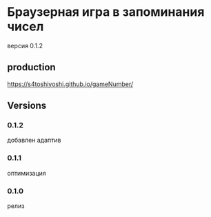 # Браузерная игра в запоминания чисел

версия 0.1.2

## production

https://s4toshiyoshi.github.io/gameNumber/

## Versions

### 0.1.2

добавлен адаптив

### 0.1.1

оптимизация

### 0.1.0

релиз

